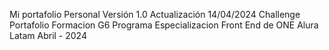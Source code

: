 Mi portafolio Personal Versión 1.0
Actualización 14/04/2024
Challenge Portafolio Formacion G6 Programa Especializacion Front End de ONE Alura Latam
Abril - 2024
